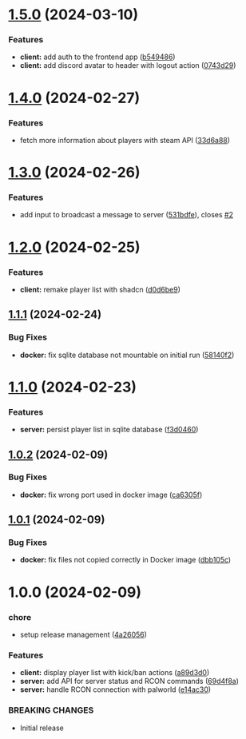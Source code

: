 # [1.5.0](https://github.com/na-ji/palworld-admin/compare/v1.4.0...v1.5.0) (2024-03-10)


### Features

* **client:** add auth to the frontend app ([b549486](https://github.com/na-ji/palworld-admin/commit/b549486a64cf49e6b58f7a6f1def0fb2c2e7592d))
* **client:** add discord avatar to header with logout action ([0743d29](https://github.com/na-ji/palworld-admin/commit/0743d2921a05dc4efe148e87f1b468ef957b8d34))

# [1.4.0](https://github.com/na-ji/palworld-admin/compare/v1.3.0...v1.4.0) (2024-02-27)


### Features

* fetch more information about players with steam API ([33d6a88](https://github.com/na-ji/palworld-admin/commit/33d6a8836415c06f47a8187e0c8b1ec4911b3eef))

# [1.3.0](https://github.com/na-ji/palworld-admin/compare/v1.2.0...v1.3.0) (2024-02-26)


### Features

* add input to broadcast a message to server ([531bdfe](https://github.com/na-ji/palworld-admin/commit/531bdfec72dc6ce5875dbab8ea84f037aa5718fe)), closes [#2](https://github.com/na-ji/palworld-admin/issues/2)

# [1.2.0](https://github.com/na-ji/palworld-admin/compare/v1.1.1...v1.2.0) (2024-02-25)


### Features

* **client:** remake player list with shadcn ([d0d6be9](https://github.com/na-ji/palworld-admin/commit/d0d6be970f87d3e9b18e753ddc772ba17b0cd08b))

## [1.1.1](https://github.com/na-ji/palworld-admin/compare/v1.1.0...v1.1.1) (2024-02-24)


### Bug Fixes

* **docker:** fix sqlite database not mountable on initial run ([58140f2](https://github.com/na-ji/palworld-admin/commit/58140f27f9c1d74ec2e38966a968aecb87db0ede))

# [1.1.0](https://github.com/na-ji/palworld-admin/compare/v1.0.2...v1.1.0) (2024-02-23)


### Features

* **server:** persist player list in sqlite database ([f3d0460](https://github.com/na-ji/palworld-admin/commit/f3d0460688d25a5d486e547351ea6ad320377e33))

## [1.0.2](https://github.com/na-ji/palworld-admin/compare/v1.0.1...v1.0.2) (2024-02-09)


### Bug Fixes

* **docker:** fix wrong port used in docker image ([ca6305f](https://github.com/na-ji/palworld-admin/commit/ca6305f9ed245edc27ea5db9fa33f09f5693ca64))

## [1.0.1](https://github.com/na-ji/palworld-admin/compare/v1.0.0...v1.0.1) (2024-02-09)


### Bug Fixes

* **docker:** fix files not copied correctly in Docker image ([dbb105c](https://github.com/na-ji/palworld-admin/commit/dbb105c672e09a2e0c93b709f3a295f04c206044))

# 1.0.0 (2024-02-09)


### chore

* setup release management ([4a26056](https://github.com/na-ji/palworld-admin/commit/4a260562f366d359289d0d9c47271cc49738adaa))


### Features

* **client:** display player list with kick/ban actions ([a89d3d0](https://github.com/na-ji/palworld-admin/commit/a89d3d06088ac526505970362e6e29eff45da56b))
* **server:** add API for server status and RCON commands ([69d4f8a](https://github.com/na-ji/palworld-admin/commit/69d4f8a32b2eff67dcbd5ec368787a072c9625bc))
* **server:** handle RCON connection with palworld ([e14ac30](https://github.com/na-ji/palworld-admin/commit/e14ac30206f912f3514a08dadd20c9b86e0b601a))


### BREAKING CHANGES

* Initial release
